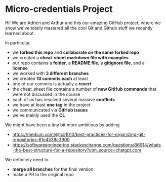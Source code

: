 # Micro-credentials Project

Hi! We are Adrien and Arthur and this our amazing GitHub project, where we show we've totally mastered all the cool Git and Github stuff we recently learned about.

In particular,
- we **forked this repo** and **collaborate on the same forked repo**
- we created a **cheat-sheet markdown file with examples**
- our repo contains a **folder**, a **README file**, a **gitignore file**, and a **license**
- we worked with **3 different branches**
- we created **10 commits each** at least
- one of our commits is actually a **revert**
- the cheat_sheet file contains a number of **new GitHub commands** that were not discussed in the course
- each of us has resolved several massive **conflicts**
- we have at least **one tag** in the project
- we communicated via **GitHub issues**
- we've mainly used the **CL**

We might have been a tiny bit more ambitious by adding
- https://medium.com/@tcij1013/best-practices-for-organizing-git-repositories-61e4538c3900
- https://softwareengineering.stackexchange.com/questions/86914/whats-the-best-structure-for-a-repository?utm_source=chatgpt.com 

We definitely need to
- **merge all branches** for the final version
- make a PR to the original repo

